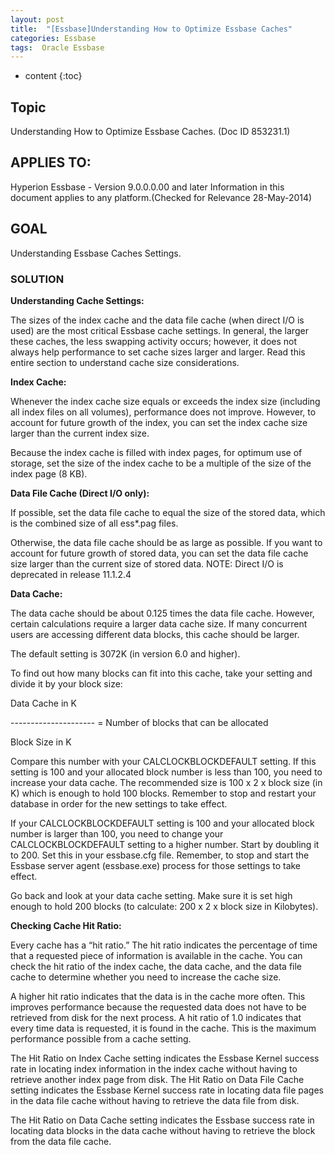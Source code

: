 ```yaml
---
layout: post
title:  "[Essbase]Understanding How to Optimize Essbase Caches"
categories: Essbase
tags:  Oracle Essbase
---
```

* content
{:toc}


## Topic

Understanding How to Optimize Essbase Caches. (Doc ID 853231.1)





## APPLIES TO:


Hyperion Essbase - Version 9.0.0.0.00 and later
Information in this document applies to any platform.(Checked for Relevance 28-May-2014)

## GOAL
Understanding Essbase Caches Settings.

### SOLUTION

**Understanding Cache Settings:**

The sizes of the index cache and the data file cache (when direct I/O is used) are the most critical Essbase cache settings. In general, the larger these caches, the less swapping activity occurs; however, it does not always help performance to set cache sizes larger and larger. Read this entire section to understand cache size considerations.

**Index Cache:**

Whenever the index cache size equals or exceeds the index size (including all index files on all
volumes), performance does not improve. However, to account for future growth of the index, you can set the index cache size larger than the current index size.

Because the index cache is filled with index pages, for optimum use of storage, set the size of the index cache to be a multiple of the size of the index page (8 KB).


**Data File Cache (Direct I/O only):**

If possible, set the data file cache to equal the size of the stored data, which is the combined size of all ess*.pag files.

Otherwise, the data file cache should be as large as possible. If you want to account for future growth of stored data, you can set the data file cache size larger than the current size of stored data.
NOTE:  Direct I/O is deprecated in release 11.1.2.4

**Data Cache:**

The data cache should be about 0.125 times the data file cache. However, certain calculations require a larger data cache size. If many concurrent users are accessing different data blocks, this cache should be larger.

The default setting is 3072K (in version 6.0 and higher).

To find out how many blocks can fit into this cache, take your setting and divide it by your block size:

Data Cache in K

--------------------- = Number of blocks that can be allocated

Block Size in K


Compare this number with your CALCLOCKBLOCKDEFAULT setting. If this setting is 100 and your allocated block number is less than 100, you need to increase your data cache. The recommended size is 100 x 2 x block size (in K) which is enough to hold 100 blocks. Remember to stop and restart your database in order for the new settings to take effect.

If your CALCLOCKBLOCKDEFAULT setting is 100 and your allocated block number is larger than 100, you need to change your CALCLOCKBLOCKDEFAULT setting to a higher number. Start by doubling it to 200. Set this in your essbase.cfg file. Remember, to stop and start the Essbase server agent (essbase.exe) process for those settings to take effect.

Go back and look at your data cache setting. Make sure it is set high enough to hold 200 blocks (to calculate: 200 x 2 x block size in Kilobytes).

**Checking Cache Hit Ratio:**

Every cache has a “hit ratio.” The hit ratio indicates the percentage of time that a requested piece of information is available in the cache. You can check the hit ratio of the index cache, the data cache, and the data file cache to determine whether you need to increase the cache size.

A higher hit ratio indicates that the data is in the cache more often. This improves performance because the requested data does not have to be retrieved from disk for the next process. A hit ratio of 1.0 indicates that every time data is requested, it is found in the cache. This is the maximum performance possible from a cache setting.

The Hit Ratio on Index Cache setting indicates the Essbase Kernel success rate in locating index information in the index cache without having to retrieve another index page from disk.
The Hit Ratio on Data File Cache setting indicates the Essbase Kernel success rate in locating data file pages in the data file cache without having to retrieve the data file from disk.

The Hit Ratio on Data Cache setting indicates the Essbase success rate in locating data blocks in the data cache without having to retrieve the block from the data file cache.


	
 	



